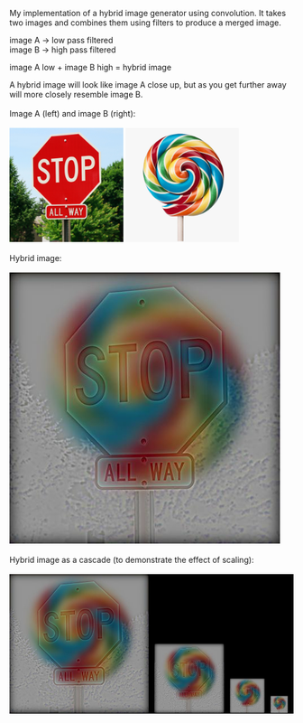 My implementation of a hybrid image generator using convolution. It takes two images and combines them using filters to produce a merged image.

image A → low pass filtered
<br>
image B → high pass filtered

image A low + image B high = hybrid image

A hybrid image will look like image A close up, but as you get further away will more closely resemble image B.
<br>
<br>
Image A (left) and image B (right):
<br>
<br>
<img width="40%" src="/images/stop.png"/>
<img width="40%" src="/images/lollipop cropped.png"/>
<br>
<br>
Hybrid image:
<br>
<br>
<img src="/images/outputs/hybrid.jpg"/>
<br>
<br>
Hybrid image as a cascade (to demonstrate the effect of scaling):
<br>
<br>
<img src="/images/outputs/cascade.jpg"/>